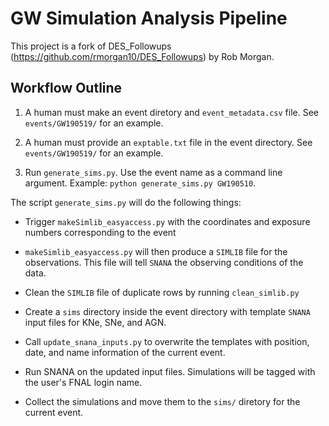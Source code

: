 # GW Simulation Analysis Pipeline

This project is a fork of DES_Followups (https://github.com/rmorgan10/DES_Followups) by Rob Morgan.

## Workflow Outline

1. A human must make an event diretory and `event_metadata.csv` file. See `events/GW190519/` for an example.

2. A human must provide an `exptable.txt` file in the event directory. See `events/GW190519/` for an example.

3. Run `generate_sims.py`. Use the event name as a command line argument. Example: `python generate_sims.py GW190510`.

The script `generate_sims.py` will do the following things:

- Trigger `makeSimlib_easyaccess.py` with the coordinates and exposure numbers corresponding to the event

- `makeSimlib_easyaccess.py` will then produce a `SIMLIB` file for the observations. This file will tell `SNANA` the observing conditions of the data.

- Clean the `SIMLIB` file of duplicate rows by running `clean_simlib.py`

- Create a `sims` directory inside the event directory with template `SNANA` input files for KNe, SNe, and AGN.

- Call `update_snana_inputs.py` to overwrite the templates with position, date, and name information of the current event.

- Run SNANA on the updated input files. Simulations will be tagged with the user's FNAL login name.

- Collect the simulations and move them to the `sims/` diretory for the current event.

